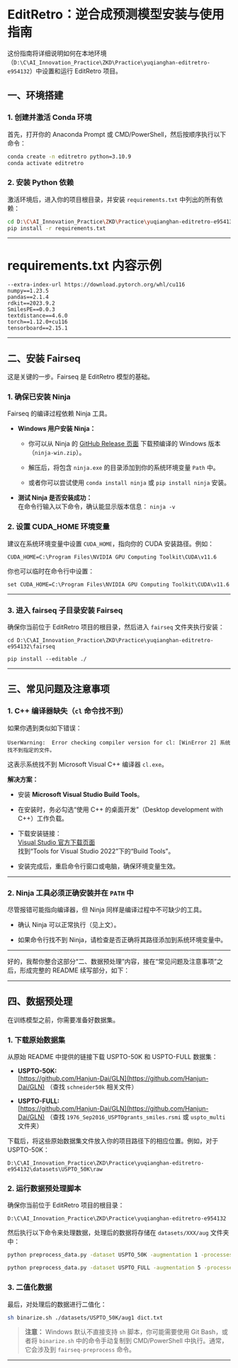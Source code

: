 
# EditRetro：逆合成预测模型安装与使用指南

这份指南将详细说明如何在本地环境（`D:\C\AI_Innovation_Practice\ZKD\Practice\yuqianghan-editretro-e954132`）中设置和运行 EditRetro 项目。

## 一、环境搭建

### 1. 创建并激活 Conda 环境

首先，打开你的 Anaconda Prompt 或 CMD/PowerShell，然后按顺序执行以下命令：

```bash
conda create -n editretro python=3.10.9
conda activate editretro
```

### 2. 安装 Python 依赖

激活环境后，进入你的项目根目录，并安装 `requirements.txt` 中列出的所有依赖：

```bash
cd D:\C\AI_Innovation_Practice\ZKD\Practice\yuqianghan-editretro-e954132
pip install -r requirements.txt
```

----------

# requirements.txt 内容示例

```
--extra-index-url https://download.pytorch.org/whl/cu116
numpy==1.23.5
pandas==2.1.4
rdkit==2023.9.2
SmilesPE==0.0.3
textdistance==4.6.0
torch==1.12.0+cu116
tensorboard==2.15.1
```

----------
## 二、安装 Fairseq

这是关键的一步。Fairseq 是 EditRetro 模型的基础。

### 1. 确保已安装 Ninja

Fairseq 的编译过程依赖 Ninja 工具。

-   **Windows 用户安装 Ninja：**
    
    -   你可以从 Ninja 的 [GitHub Release 页面](https://github.com/ninja-build/ninja/releases) 下载预编译的 Windows 版本（`ninja-win.zip`）。
        
    -   解压后，将包含 `ninja.exe` 的目录添加到你的系统环境变量 `Path` 中。
        
    -   或者你可以尝试使用 `conda install ninja` 或 `pip install ninja` 安装。
        
-   **测试 Ninja 是否安装成功：**  
    在命令行输入以下命令，确认能显示版本信息：
   `ninja -v` 
    
### 2. 设置 CUDA_HOME 环境变量

建议在系统环境变量中设置 `CUDA_HOME`，指向你的 CUDA 安装路径。例如：

`CUDA_HOME=C:\Program Files\NVIDIA GPU Computing Toolkit\CUDA\v11.6` 

你也可以临时在命令行中设置：

`set CUDA_HOME=C:\Program Files\NVIDIA GPU Computing Toolkit\CUDA\v11.6` 

----------

### 3. 进入 fairseq 子目录安装 Fairseq

确保你当前位于 EditRetro 项目的根目录，然后进入 `fairseq` 文件夹执行安装：

`cd D:\C\AI_Innovation_Practice\ZKD\Practice\yuqianghan-editretro-e954132\fairseq`

`pip install --editable ./` 

----------

## 三、常见问题及注意事项

### 1. C++ 编译器缺失（`cl` 命令找不到）

如果你遇到类似如下错误：

`UserWarning:  Error checking compiler version for cl: [WinError 2] 系统找不到指定的文件。` 

这表示系统找不到 Microsoft Visual C++ 编译器 `cl.exe`。

**解决方案：**

-   安装 **Microsoft Visual Studio Build Tools**。
    
-   在安装时，务必勾选“使用 C++ 的桌面开发”（Desktop development with C++）工作负载。
    
-   下载安装链接：  
    [Visual Studio 官方下载页面](https://visualstudio.microsoft.com/downloads/)  
    找到“Tools for Visual Studio 2022”下的“Build Tools”。
    
-   安装完成后，重启命令行窗口或电脑，确保环境变量生效。
    

----------

### 2. Ninja 工具必须正确安装并在 `PATH` 中

尽管报错可能指向编译器，但 Ninja 同样是编译过程中不可缺少的工具。

-   确认 Ninja 可以正常执行（见上文）。
    
-   如果命令行找不到 Ninja，请检查是否正确将其路径添加到系统环境变量中。
-------------------------------------
好的，我帮你整合这部分“二、数据预处理”内容，接在“常见问题及注意事项”之后，形成完整的 README 续写部分，如下：

----------

## 四、数据预处理

在训练模型之前，你需要准备好数据集。

### 1. 下载原始数据集

从原始 README 中提供的链接下载 USPTO-50K 和 USPTO-FULL 数据集：

-   **USPTO-50K:**  
    [https://github.com/Hanjun-Dai/GLN](https://github.com/Hanjun-Dai/GLN) （查找 `schneider50k` 相关文件）
    
-   **USPTO-FULL:**  
    [https://github.com/Hanjun-Dai/GLN](https://github.com/Hanjun-Dai/GLN) （查找 `1976_Sep2016_USPTOgrants_smiles.rsmi` 或 `uspto_multi` 文件夹）
    

下载后，将这些原始数据集文件放入你的项目路径下的相应位置。例如，对于 USPTO-50K：

```
D:\C\AI_Innovation_Practice\ZKD\Practice\yuqianghan-editretro-e954132\datasets\USPTO_50K\raw
```

### 2. 运行数据预处理脚本

确保你当前位于 EditRetro 项目的根目录：

```
D:\C\AI_Innovation_Practice\ZKD\Practice\yuqianghan-editretro-e954132
```

然后执行以下命令来处理数据，处理后的数据将存储在 `datasets/XXX/aug` 文件夹中：

```bash
python preprocess_data.py -dataset USPTO_50K -augmentation 1 -processes 4 -spe -dropout 0

python preprocess_data.py -dataset USPTO_FULL -augmentation 5 -processes 8 -spe -dropout 0
```

### 3. 二值化数据

最后，对处理后的数据进行二值化：

```bash
sh binarize.sh ./datasets/USPTO_50K/aug1 dict.txt
```

> **注意：** Windows 默认不直接支持 `sh` 脚本，你可能需要使用 Git Bash，或者将 `binarize.sh` 中的命令手动复制到 CMD/PowerShell 中执行。通常，它会涉及到 `fairseq-preprocess` 命令。
----------
